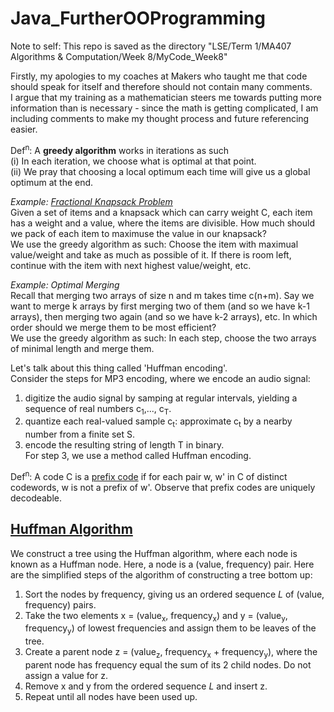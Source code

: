 # Java_FurtherOOProgramming

Note to self: This repo is saved as the directory "LSE/Term 1/MA407 Algorithms & Computation/Week 8/MyCode_Week8"  

Firstly, my apologies to my coaches at Makers who taught me that code should speak for itself and therefore should not contain many comments.  
I argue that my training as a mathematician steers me towards putting more information than is necessary - since the math is getting complicated, I am including comments to make my thought process and future referencing easier. 

Def<sup>n</sup>: A **greedy algorithm** works in iterations as such  
      (i) In each iteration, we choose what is optimal at that point.  
      (ii) We pray that choosing a local optimum each time will give us a global optimum at the end.  

*Example: [Fractional Knapsack Problem](https://en.wikipedia.org/wiki/Knapsack_problem)*  
Given a set of items and a knapsack which can carry weight C, each item has a weight and a value, where the items are divisible. How much should we pack of each item to maximuse the value in our knapsack?  
     We use the greedy algorithm as such: Choose the item with maximual value/weight and take as much as possible of it. If there is room left, continue with the item with next highest value/weight, etc.
     
*Example: Optimal Merging*  
Recall that merging two arrays of size n and m takes time c(n+m). Say we want to merge k arrays by first merging two of them (and so we have k-1 arrays), then merging two again (and so we have k-2 arrays), etc. In which order should we merge them to be most efficient?  
      We use the greedy algorithm as such: In each step, choose the two arrays of minimal length and merge them.

Let's talk about this thing called 'Huffman encoding'.  
Consider the steps for MP3 encoding, where we encode an audio signal:  
1. digitize the audio signal by samping at regular intervals, yielding a sequence of real numbers c<sub>1</sub>,..., c<sub>T</sub>.  
2. quantize each real-valued sample c<sub>t</sub>: approximate c<sub>t</sub> by a nearby number from a finite set S.  
3. encode the resulting string of length T in binary.  
For step 3, we use a method called Huffman encoding.  

Def<sup>n</sup>: A code C is a [prefix code](https://en.wikipedia.org/wiki/Prefix_code) if for each pair w, w' in C of distinct codewords, w is not a prefix of w'. Observe that prefix codes are uniquely decodeable.  

## [Huffman Algorithm](https://en.wikipedia.org/wiki/Huffman_coding)
We construct a tree using the Huffman algorithm, where each node is known as a Huffman node. Here, a node is a (value, frequency) pair.
Here are the simplified steps of the algorithm of constructing a tree bottom up: 
1. Sort the nodes by frequency, giving us an ordered sequence *L* of (value, frequency) pairs.  
2. Take the two elements x = (value<sub>x</sub>, frequency<sub>x</sub>) and y = (value<sub>y</sub>, frequency<sub>y</sub>) of lowest frequencies and assign them to be leaves of the tree.  
3. Create a parent node z = (value<sub>z</sub>, frequency<sub>x</sub> + frequency<sub>y</sub>), where the parent node has frequency equal the sum of its 2 child nodes. Do not assign a value for z.  
4. Remove x and y from the ordered sequence *L* and insert z.  
5. Repeat until all nodes have been used up.  